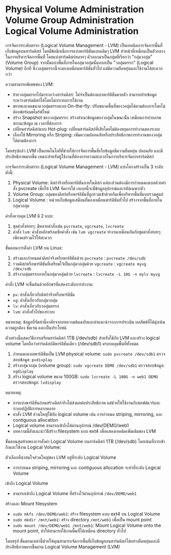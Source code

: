 # Physical Volume Administration Volume Group Administration Logical Volume Administration
การจัดการระดับตรรก (Logical Volume Management - LVM) เป็นเทคนิคการจัดการพื้นที่เก็บข้อมูลบนฮาร์ดดิสก์ โดยมีข้อดีเหนือการแบ่งพาร์ติชันแบบเดิมๆ LVM ทำหน้าที่เหมือนเป็นตัวกลางในการบริหารจัดการพื้นที่ โดยแบ่งฮาร์ดดิสก์หลายๆ ตัวออกมาเป็นกลุ่มที่เรียกว่า "กลุ่มวอลุ่ม" (Volume Group) จากนั้นแบ่งพื้นที่ภายในกลุ่มวอลุ่มนั้นออกเป็น "วอลุ่มตรรก" (Logical Volume) อีกที ซึ่งวอลุ่มตรรกนี้จะมองเหมือนพาร์ติชันทั่วไป แต่มีความยืดหยุ่นและใช้งานได้สะดวกกว่า

 ความสามารถพิเศษของ LVM:

- ย้ายวอลุ่มตรรกไปมาระหว่างฮาร์ดดิสก์: ไม่จำเป็นต้องแบ่งพาร์ติชันตายตัว สามารถย้ายข้อมูลระหว่างฮาร์ดดิสก์ได้โดยไม่กระทบการใช้งาน
- ขยายและลดขนาดวอลุ่มตรรกแบบ On-the-fly: ปรับขนาดพื้นที่ของวอลุ่มได้ตามต้องการโดยไม่ต้องฟอร์แมตไดร์ฟใหม่
- สร้าง Snapshot ของวอลุ่มตรรก: สร้างสำเนาข้อมูลของวอลุ่มในขณะนั้น เหมือนการถ่ายภาพสถานะข้อมูล ณ เวลาที่ต้องการ
- เปลี่ยนฮาร์ดดิสก์แบบ Hot-plug: เปลี่ยนฮาร์ดดิสก์ที่เสียโดยไม่ต้องหยุดการทำงานของระบบ
- เลือกใช้ Mirroring หรือ Striping: เพิ่มความปลอดภัยหรือประสิทธิภาพการทำงานของวอลุ่มได้ตามต้องการ

โดยสรุปแล้ว LVM เป็นเทคโนโลยีที่ช่วยให้การจัดการพื้นที่เก็บข้อมูลมีความยืดหยุ่น ปลอดภัย และมีประสิทธิภาพมากขึ้น เหมาะสำหรับผู้ใช้งานที่ต้องการความสะดวกในการบริหารจัดการฮาร์ดดิสก์

การจัดการระดับตรรก (Logical Volume Management - LVM) แบ่งโครงสร้างเป็น 3 ระดับดังนี้:

1. Physical Volume: ดิสก์จริงหรือพาร์ติชันภายในดิสก์ แต่ละส่วนต้องมีการกำหนดเลเบลด้วยคำสั่ง pvcreate เพื่อให้ LVM จัดการได้ เลเบลนี้จะมีข้อมูลอุปกรณ์และรหัสเฉพาะตัว
2. Volume Group: กลุ่มของดิสก์หรือพาร์ติชันที่ถูกรวมเข้าด้วยกันเพื่อบริหารพื้นที่แบบรวมศูนย์
3. Logical Volume : หน่วยเก็บข้อมูลเสมือนที่มองเหมือนพาร์ติชันทั่วไป สร้างจากพื้นที่ภายในกลุ่มวอลุ่ม

คำสั่งควบคุม LVM มี 2 แบบ:

1. ชุดคำสั่งย่อยๆ: มีหลายคำสั่งเช่น `pvcreate`, `vgcreate`, `lvcreate`
2. คำสั่ง `lvm`: คำสั่งหลักพร้อมซับคำสั่ง เช่น `lvm vgcreate` ทำงานเหมือนกันกับชุดคำสั่งย่อยๆ เพียงแต่รวมไว้ให้สะดวก
 
ขั้นตอนการตั้งค่า LVM บน Linux:

1. สร้างและกำหนดค่าดิสก์จริงหรือพาร์ติชันด้วย `pvcreate` : `pvcreate /dev/sdb`
2. รวมดิสก์หรือพาร์ติชันที่เตรียมไว้เป็นกลุ่มวอลุ่มด้วย `vgcreate` : `vgcreate myvg /dev/sdb`
3. สร้างวอลุ่มตรรกภายในกลุ่มวอลุ่มด้วย `lvcreate` : `lvcreate -L 10G -n mylv myvg`

คำสั่ง LVM จะขึ้นต้นด้วยอักษรที่แสดงระดับการทำงาน:

- `pv`: คำสั่งเกี่ยวกับดิสก์จริงหรือพาร์ติชัน
- `vg`: คำสั่งเกี่ยวกับกลุ่มวอลุ่ม
- `lv`: คำสั่งเกี่ยวกับวอลุ่มตรรก
- `lvm`: คำสั่งทั่วไปของระบบ

หมายเหตุ: ข้อมูลที่จัดทำนี้อาศัยจากบทความต้นฉบับและคำแนะนำจากการประเมิน ผลลัพธ์ที่ได้มุ่งเน้นความถูกต้อง ชัดเจน และเป็นประโยชน์


ตัวอย่างนี้แสดงวิธีการเตรียมฮาร์ดดิสก์ 1TB (/dev/sdb) สำหรับใช้กับ LVM และสร้าง logical volume โดยถือว่าฮาร์ดดิสก์มีพาร์ติชันเดียว (/dev/sdb1) ครอบคลุมพื้นที่ทั้งหมด
1. กำหนดเลเบลพาร์ติชันเป็น LVM physical volume: `sudo pvcreate /dev/sdb1`
ตรวจสอบข้อมูล: `pvdisplay`
2. สร้างกลุ่มวอลุ่ม (volume group): `sudo vgcreate DEMO /dev/sdb1`
ตรวจสอบข้อมูล: `vgdisplay`
4. สร้าง logical volume ขนาด 100GB: `sudo lvcreate -L 100G -n web1 DEMO` ตรวจสอบข้อมูล: `lvdisplay`

 
หมายเหตุ:
- การแบ่งพาร์ติชันก่อนสร้างดิสก์จริงไม่ส่งผลต่อประสิทธิภาพ แต่ช่วยให้ใช้งานกับซอฟต์แวร์และระบบปฏิบัติการหลากหลาย
- คำสั่ง LVM ส่วนใหญ่ใช้กับ logical volume เช่น การกำหนด striping, mirroring, และ contiguous allocation
- Logical volume สามารถเข้าถึงได้ผ่านอุปกรณ์ /dev/DEMO/web1
- บทความนี้ยังแนะนำวิธีสร้าง filesystem แบบ ext4 เพื่อแสดงเทคนิคเพิ่มเติมของ LVM

ขั้นตอนสุดท้ายของการตั้งค่า Logical Volume บนฮาร์ดดิสก์ 1TB (/dev/sdb) โดยเน้นที่การเข้าถึงและใช้งาน Logical Volume:

ตัวเลือกที่น่าสนใจส่วนใหญ่ของ LVM อยู่ที่ระดับ Logical Volume
- การกำหนด striping, mirroring และ contiguous allocation จะทำที่ระดับ Logical Volume

เข้าถึง Logical Volume
- สามารถเข้าถึง Logical Volume ที่สร้างไว้ผ่านอุปกรณ์ `/dev/DEMO/web1`

สร้างและ Mount filesystem
- `sudo mkfs /dev/DEMO/web1`: สร้าง filesystem แบบ ext4 บน Logical Volume
- `sudo mkdir /mnt/web1`: สร้าง directory `/mnt/web1` เพื่อเป็น mount point
- `sudo mount /dev/DEMO/web1 /mnt/web1`: Mount Logical Volume onto the mount point, ทำให้สามารถใช้งานพื้นที่ได้เหมือน directory ทั่วไป

โดยสรุป ขั้นตอนเหล่านี้ช่วยให้คุณสามารถจัดการพื้นที่เก็บข้อมูลบนฮาร์ดดิสก์ได้อย่างยืดหยุ่นและมีประสิทธิภาพมากขึ้นผ่าน Logical Volume Management (LVM)